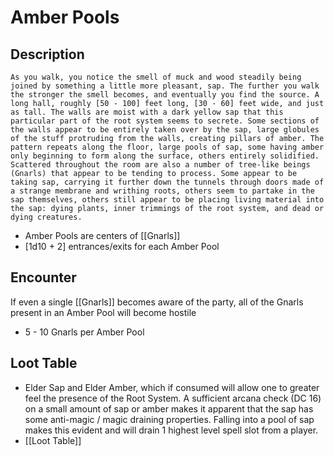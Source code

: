 # Amber Pools
## Description
	As you walk, you notice the smell of muck and wood steadily being joined by something a little more pleasant, sap. The further you walk the stronger the smell becomes, and eventually you find the source. A long hall, roughly [50 - 100] feet long, [30 - 60] feet wide, and just as tall. The walls are moist with a dark yellow sap that this particular part of the root system seems to secrete. Some sections of the walls appear to be entirely taken over by the sap, large globules of the stuff protruding from the walls, creating pillars of amber. The pattern repeats along the floor, large pools of sap, some having amber only beginning to form along the surface, others entirely solidified. Scattered throughout the room are also a number of tree-like beings (Gnarls) that appear to be tending to process. Some appear to be taking sap, carrying it further down the tunnels through doors made of a strange membrane and writhing roots, others seem to partake in the sap themselves, others still appear to be placing living material into the sap: dying plants, inner trimmings of the root system, and dead or dying creatures.

- Amber Pools are centers of [[Gnarls]]
- [1d10 + 2] entrances/exits for each Amber Pool

## Encounter
If even a single [[Gnarls]] becomes aware of the party, all of the Gnarls present in an Amber Pool will become hostile
- 5 - 10 Gnarls per Amber Pool

## Loot Table
- Elder Sap and Elder Amber, which if consumed will allow one to greater feel the presence of the Root System. A sufficient arcana check (DC 16) on a small amount of sap or amber makes it apparent that the sap has some anti-magic / magic draining properties. Falling into a pool of sap makes this evident and will drain 1 highest level spell slot from a player.
- [[Loot Table]]
